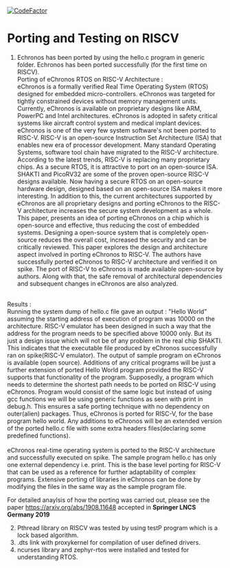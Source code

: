 [![CodeFactor](https://www.codefactor.io/repository/github/singhalshubh/porting-and-testing-on-riscv-/badge/master)](https://www.codefactor.io/repository/github/singhalshubh/porting-and-testing-on-riscv-/overview/master)

# Porting and Testing on RISCV 

1) Echronos has been ported by using the hello.c program in generic folder. Echronos has been ported successfully (for the first time on RISCV).</br>
Porting of eChronos RTOS on RISC-V Architecture : </br>
eChronos is a formally verified Real Time Operating System (RTOS) designed for embedded micro-controllers. eChronos was targeted for tightly constrained devices without memory management units. Currently, eChronos is available on proprietary designs like ARM, PowerPC and Intel architectures. eChronos is adopted in safety critical systems like aircraft control system and medical implant devices. eChronos is one of the very few system software's not been ported to RISC-V. RISC-V is an open-source Instruction Set Architecture (ISA) that enables new era of processor development. Many standard Operating Systems, software tool chain have migrated to the RISC-V architecture. According to the latest trends, RISC-V is replacing many proprietary chips. As a secure RTOS, it is attractive to port on an open-source ISA. SHAKTI and PicoRV32 are some of the proven open-source RISC-V designs available. Now having a secure RTOS on an open-source hardware design, designed based on an open-source ISA makes it more interesting. In addition to this, the current architectures supported by eChronos are all proprietary designs and porting eChronos to the RISC-V architecture increases the secure system development as a whole. This paper, presents an idea of porting eChronos on a chip which is open-source and effective, thus reducing the cost of embedded systems. Designing a open-source system that is completely open-source reduces the overall cost, increased the security and can be critically reviewed. This paper explores the design and architecture aspect involved in porting eChronos to RISC-V. The authors have successfully ported eChronos to RISC-V architecture and verified it on spike. The port of RISC-V to eChronos is made available open-source by authors. Along with that, the safe removal of architectural dependencies and subsequent changes in eChronos are also analyzed.</br>
</br>
Results : </br>
Running the system dump of hello.c file gave an output : "Hello World" assuming the starting address of execution
of program was 10000 on the architecture. RISC-V emulator has been designed in such a way that the address
for the program needs to be specified above 10000 only. But its just a design issue which will not be of any
problem in the real chip SHAKTI. This indicates that the executable file produced by eChronos successfully
ran on spike(RISC-V emulator). The output of sample program on eChronos is available (open source).
Additions of any critical programs will be just a further extension of ported Hello World program provided
the RISC-V supports that functionality of the program. Supposedly, a program which needs to determine the
shortest path needs to be ported on RISC-V using eChronos. Program would consist of the same logic but instead
of using gcc functions we will be using generic functions as seen with print in debug.h. This ensures a safe
porting technique with no dependency on outer(alien) packages. Thus, eChronos is ported for RISC-V, for the
base program hello world. Any additions to eChronos will be an extended version of the ported hello.c file with
some extra headers files(declaring some predefined functions).
</br> </br>
eChronos real-time operating system is ported to the RISC-V architecture and successfully executed on spike.
The sample program hello.c has only one external dependency i.e. print. This is the base level porting for RISC-V
that can be used as a reference for further adaptability of complex programs. Extensive porting of libraries in
eChronos can be done by modifying the files in the same way as the sample program file.

For detailed anaylsis of how the porting was carried out, please see the paper https://arxiv.org/abs/1908.11648 accepted in **Springer LNCS Germany 2019**</br>

2) Pthread library on RISCV was tested by using testP program which is a lock based algorithm.
3) .dts link with proxykernel for compilation of user defined drivers.
4) ncurses library and zephyr-rtos were installed and tested for understanding RTOS.
